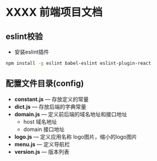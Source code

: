 #  XXXX 前端项目文档

## eslint校验
  * 安装eslint插件
  ```bash
  npm install -g eslint babel-eslint eslint-plugin-react
  ```
## 配置文件目录(config)
 * **constant.js**   — 存放定义的常量
 * **dict.js**  — 存放后端的字典常量
 * **domain.js**  —  定义前后端的域名地址和接口地址
    * host 域名地址
    * domain 接口地址
* **logo.js** — 定义应用名称  logo图片，缩小的logo图片
* **menu.js**  — 定义导航栏
* **version.js** — 版本列表

